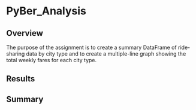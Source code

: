# PyBer_Analysis

## Overview
The purpose of the assignment is to create a summary DataFrame of ride-sharing data by city type and to create a multiple-line graph showing the total weekly fares for each city type.

## Results

## Summary
